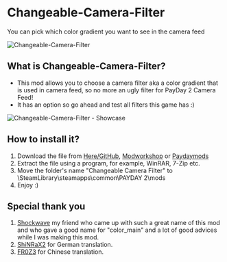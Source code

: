 # Changeable-Camera-Filter
You can pick which color gradient you want to see in the camera feed 

![Changeable-Camera-Filter](https://i.imgur.com/25Te7up.png)  

## What is Changeable-Camera-Filter?  
- This mod allows you to choose a camera filter aka a color gradient that is used in camera feed, so no more an ugly filter for PayDay 2 Camera Feed!  
- It has an option so go ahead and test all filters this game has :)  

![Changeable-Camera-Filter - Showcase](https://thumbs.gfycat.com/FrigidMassiveArabianhorse-size_restricted.gif)  

## How to install it?  
1. Download the file from [Here/GitHub](https://github.com/PJzuza/Changeable-Camera-Filter/archive/master.zip), [Modworkshop](https://modworkshop.net/mydownloads.php?action=view_down&did=22650) or [Paydaymods](http://download.paydaymods.com/download/latest/674)  
2. Extract the file using a program, for example, WinRAR, 7-Zip etc.  
3. Move the folder's name "Changeable Camera Filter" to \SteamLibrary\steamapps\common\PAYDAY 2\mods  
4. Enjoy :)  

## Special thank you  
1. [Shockwave](http://steamcommunity.com/profiles/76561198078556212/) my friend who came up with such a great name of this mod and who gave a good name for "color_main" and a lot of good advices while I was making this mod.  
2. [ShiNRaX2](http://steamcommunity.com/profiles/76561198028016758/) for German translation.
3. [FR0Z3](http://steamcommunity.com/profiles/76561198058215284/) for Chinese translation.
